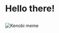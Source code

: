 # Hello there!

## 
![Kenobi meme](https://i.kym-cdn.com/photos/images/newsfeed/001/361/312/346.jpg)
